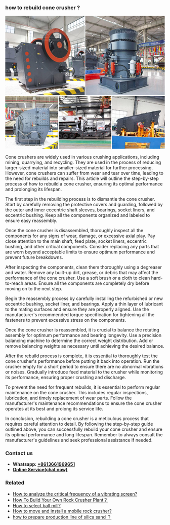 <h3>how to rebuild cone crusher ?</h3><img src='1701746147.jpg' alt=''><p>Cone crushers are widely used in various crushing applications, including mining, quarrying, and recycling. They are used in the process of reducing larger-sized material into smaller-sized material for further processing. However, cone crushers can suffer from wear and tear over time, leading to the need for rebuilds and repairs. This article will outline the step-by-step process of how to rebuild a cone crusher, ensuring its optimal performance and prolonging its lifespan.</p><p>The first step in the rebuilding process is to dismantle the cone crusher. Start by carefully removing the protective covers and guarding, followed by the outer and inner eccentric shaft sleeves, bearings, socket liners, and eccentric bushing. Keep all the components organized and labeled to ensure easy reassembly.</p><p>Once the cone crusher is disassembled, thoroughly inspect all the components for any signs of wear, damage, or excessive axial play. Pay close attention to the main shaft, feed plate, socket liners, eccentric bushing, and other critical components. Consider replacing any parts that are worn beyond acceptable limits to ensure optimum performance and prevent future breakdowns.</p><p>After inspecting the components, clean them thoroughly using a degreaser and water. Remove any built-up dirt, grease, or debris that may affect the performance of the cone crusher. Use a soft brush or a cloth to clean hard-to-reach areas. Ensure all the components are completely dry before moving on to the next step.</p><p>Begin the reassembly process by carefully installing the refurbished or new eccentric bushing, socket liner, and bearings. Apply a thin layer of lubricant to the mating surfaces and ensure they are properly aligned. Use the manufacturer's recommended torque specification for tightening all the fasteners to prevent excessive stress on the components.</p><p>Once the cone crusher is reassembled, it is crucial to balance the rotating assembly for optimum performance and bearing longevity. Use a precision balancing machine to determine the correct weight distribution. Add or remove balancing weights as necessary until achieving the desired balance.</p><p>After the rebuild process is complete, it is essential to thoroughly test the cone crusher's performance before putting it back into operation. Run the crusher empty for a short period to ensure there are no abnormal vibrations or noises. Gradually introduce feed material to the crusher while monitoring its performance, ensuring proper crushing and discharge.</p><p>To prevent the need for frequent rebuilds, it is essential to perform regular maintenance on the cone crusher. This includes regular inspections, lubrication, and timely replacement of wear parts. Follow the manufacturer's maintenance recommendations to ensure the cone crusher operates at its best and prolong its service life.</p><p>In conclusion, rebuilding a cone crusher is a meticulous process that requires careful attention to detail. By following the step-by-step guide outlined above, you can successfully rebuild your cone crusher and ensure its optimal performance and long lifespan. Remember to always consult the manufacturer's guidelines and seek professional assistance if needed.</p><h3>Contact us</h3><ul><li><strong>Whatsapp:&nbsp;<a href="https://wa.me/8613661969651">+8613661969651</a></strong></li><li><a href="https://swt.shibang-china.com/?git&amp;zhl&amp;how to rebuild cone crusher "><strong>Online Service(chat now)</strong></a></li></ul><h3>Related</h3><ul><li><a href='How to analyze the critical frequency of a vibrating screen.md'>How to analyze the critical frequency of a vibrating screen?</a></li><li><a href='How To Build Your Own Rock Crusher Plant？.md'>How To Build Your Own Rock Crusher Plant？</a></li><li><a href='How to select ball mill.md'>How to select ball mill?</a></li><li><a href='How to move and install a mobile rock crusher.md'>How to move and install a mobile rock crusher?</a></li><li><a href='how to prepare production line of silica sand ？.md'>how to prepare production line of silica sand ？</a></li></ul>
